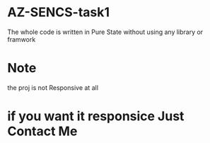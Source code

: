 # AZ-SENCS-task1
The whole code is written in Pure State without using any library or framwork
# Note 
the proj is not Responsive at all 
# if you want it responsice Just Contact Me
